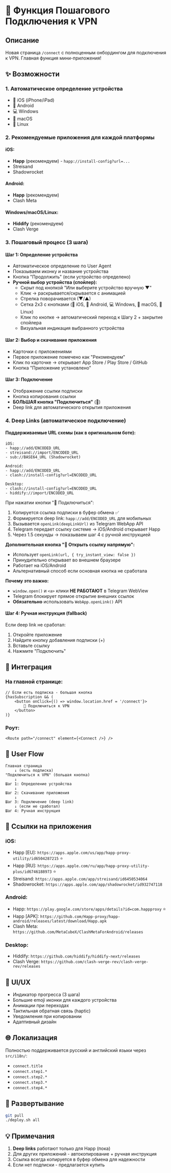 # 🚀 Функция Пошагового Подключения к VPN

## Описание

Новая страница `/connect` с полноценным онбордингом для подключения к VPN. Главная функция мини-приложения!

## ✨ Возможности

### 1. **Автоматическое определение устройства**
- 📱 iOS (iPhone/iPad)
- 🤖 Android
- 💻 Windows
- 🍎 macOS
- 🐧 Linux

### 2. **Рекомендуемые приложения для каждой платформы**

#### iOS:
- **Happ** (рекомендуем) - `happ://install-config?url=...`
- Streisand
- Shadowrocket

#### Android:
- **Happ** (рекомендуем)
- Clash Meta

#### Windows/macOS/Linux:
- **Hiddify** (рекомендуем)
- Clash Verge

### 3. **Пошаговый процесс** (3 шага)

#### Шаг 1: Определение устройства
- Автоматическое определение по User Agent
- Показываем иконку и название устройства
- Кнопка "Продолжить" (если устройство определено)
- **Ручной выбор устройства (спойлер):**
  - Скрыт под кнопкой "Или выберите устройство вручную ▼"
  - Клик → раскрывается/скрывается с анимацией
  - Стрелка поворачивается (▼/▲)
  - Сетка 2x3 с кнопками (📱 iOS, 🤖 Android, 💻 Windows, 🍎 macOS, 🐧 Linux)
  - Клик по кнопке → автоматический переход к Шагу 2 + закрытие спойлера
  - Визуальная индикация выбранного устройства

#### Шаг 2: Выбор и скачивание приложения
- Карточки с приложениями
- Первое приложение помечено как "Рекомендуем"
- Клик по карточке → открывает App Store / Play Store / GitHub
- Кнопка "Приложение установлено"

#### Шаг 3: Подключение
- Отображение ссылки подписки
- Кнопка копирования ссылки
- **БОЛЬШАЯ кнопка "Подключиться"** (🚀)
- Deep link для автоматического открытия приложения

### 4. **Deep Links (автоматическое подключение)**

#### Поддерживаемые URL схемы (как в оригинальном боте):
```
iOS:
- happ://add/ENCODED_URL
- streisand://import/ENCODED_URL  
- sub://BASE64_URL (Shadowrocket)

Android:
- happ://add/ENCODED_URL
- clash://install-config?url=ENCODED_URL

Desktop:
- clash://install-config?url=ENCODED_URL
- hiddify://import/ENCODED_URL
```

При нажатии кнопки "🚀 Подключиться":
1. Копируется ссылка подписки в буфер обмена ✅
2. Формируется deep link: `happ://add/ENCODED_URL` для мобильных
3. Вызывается `openLink(deepLinkUrl)` из Telegram WebApp API
4. Telegram передает ссылку системе → iOS/Android открывает Happ
5. Через 1.5 секунды → показываем шаг 4 с ручной инструкцией

**Дополнительная кнопка "🔗 Открыть ссылку напрямую":**
- Использует `openLink(url, { try_instant_view: false })`
- Принудительно открывает во внешнем браузере
- Работает на iOS/Android
- Альтернативный способ если основная кнопка не сработала

**Почему это важно:**
- `window.open()` и `<a>` клики **НЕ РАБОТАЮТ** в Telegram WebView
- Telegram блокирует прямое открытие внешних ссылок
- **Обязательно** использовать `WebApp.openLink()` API

#### Шаг 4: Ручная инструкция (fallback)
Если deep link не сработал:
1. Откройте приложение
2. Найдите кнопку добавления подписки (+)
3. Вставьте ссылку
4. Нажмите "Подключить"

## 🎯 Интеграция

### На главной странице:
```tsx
// Если есть подписка - большая кнопка
{hasSubscription && (
    <button onClick={() => window.location.href = '/connect'}>
        🚀 Подключиться к VPN
    </button>
)}
```

### Роут:
```tsx
<Route path="/connect" element={<Connect />} />
```

## 📱 User Flow

```
Главная страница
    ↓ (есть подписка)
"Подключиться к VPN" (большая кнопка)
    ↓
Шаг 1: Определение устройства
    ↓
Шаг 2: Скачивание приложения
    ↓
Шаг 3: Подключение (deep link)
    ↓ (если не сработал)
Шаг 4: Ручная инструкция
```

## 🔗 Ссылки на приложения

### iOS:
- Happ [EU]: `https://apps.apple.com/us/app/happ-proxy-utility/id6504287215` ⭐
- Happ [RU]: `https://apps.apple.com/ru/app/happ-proxy-utility-plus/id6746188973` ⭐
- Streisand: `https://apps.apple.com/app/streisand/id6450534064`
- Shadowrocket: `https://apps.apple.com/app/shadowrocket/id932747118`

### Android:
- Happ: `https://play.google.com/store/apps/details?id=com.happproxy` ⭐
- Happ [APK]: `https://github.com/Happ-proxy/happ-android/releases/latest/download/Happ.apk`
- Clash Meta: `https://github.com/MetaCubeX/ClashMetaForAndroid/releases`

### Desktop:
- Hiddify: `https://github.com/hiddify/hiddify-next/releases`
- Clash Verge: `https://github.com/clash-verge-rev/clash-verge-rev/releases`

## 🎨 UI/UX

- Индикатор прогресса (3 шага)
- Большие emoji иконки для каждого устройства
- Анимации при переходах
- Тактильная обратная связь (haptic)
- Уведомления при копировании
- Адаптивный дизайн

## 🌐 Локализация

Полностью поддерживается русский и английский языки через `src/i18n/`:
- `connect.title`
- `connect.step1.*`
- `connect.step2.*`
- `connect.step3.*`
- `connect.step4.*`

## 🚀 Развертывание

```bash
git pull
./deploy.sh all
```

## 💡 Примечания

1. **Deep links** работают только для Happ (пока)
2. Для других приложений - автокопирование + ручная инструкция
3. Ссылка всегда копируется в буфер обмена для надежности
4. Если нет подписки - предлагается купить

